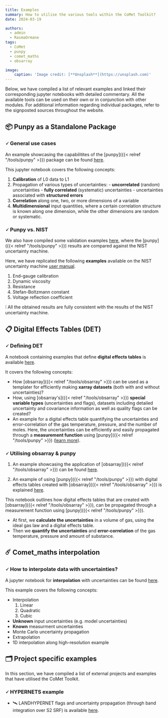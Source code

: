```yaml
---
title: Examples
summary: How to utilise the various tools within the CoMet Toolkit?
date: 2024-03-19

authors:
  - admin
  - RasmaOrmane
tags:
  - CoMet
  - punpy
  - comet_maths
  - obsarray

image:
    caption: 'Image credit: [**Unsplash**](https://unsplash.com)'
---
```


Below, we have compiled a list of relevant examples and linked their corresponding jupyter notebooks with detailed commentary. All the available tools can be used on their own or in conjunction with other modules. For additional information regarding individual packages, refer to the signposted sources throughout the website. 

## 📦 Punpy as a Standalone Package

### 🗸 General use cases

An example showcasing the capabilitites of the [punpy]({{< relref "/tools/punpy" >}}) package can be found [here](https://colab.research.google.com/github/comet-toolkit/comet_training/blob/main/punpy_standalone_example_overview.ipynb).

This jupyter notebook covers the following concepts:

  1. **Calibration** of L0 data to L1
  2. Propagation of various types of uncertainties:
    - **uncorrelated** (random) uncertainties
    - **fully correlated** (systematic) uncertainties
    - uncertainties associated with **structured errors**
  3. **Correlation** along one, two, or more dimensions of a variable
  4. **Multidimensional** input quantities, where a certain correlation structure is known along one dimension, while the other dimensions are random or systematic.

### 🗸 Punpy vs. NIST

We also have compiled some validation examples [here](https://colab.research.google.com/github/comet-toolkit/comet_training/blob/main/NIST_example.ipynb), where the [punpy]({{< relref "/tools/punpy" >}}) results are compared against the NIST uncertainty machine.

Here, we have replicated the following **examples** available on the NIST uncertainty machine [user manual](https://uncertainty.nist.gov/NISTUncertaintyMachine-UserManual.pdf).  

  1. End-gauge calibration
  2. Dynamic viscosity
  3. Resistance
  4. Stefan-Boltzmann constant
  5. Voltage reflection coefficient

❕ All the obtained results are fully consistent with the results of the NIST uncertainty machine.

## 📋 Digital Effects Tables (DET)

### 🗸 Defining DET

A notebook containing examples that define **digital effects tables** is available [here](https://colab.research.google.com/github/comet-toolkit/comet_training/blob/main/defining_digital_effects_table.ipynb). 

It covers the following concepts:

  - How [obsarray]({{< relref "/tools/obsarray" >}}) can be used as a templater for efficiently making **xarray datasets** (both with and without uncertainties)?
  - How, using [obsarray's]({{< relref "/tools/obsarray" >}}) **special variable types** (uncertainties and flags), datasets including detailed uncertainty and covariance information as well as quality flags can be created? 
  - An example for a digital effects table quantifying the uncertainties and error-correlation of the gas temperature, pressure, and the number of moles. Here, the uncertainties can be efficiently and easily propagated through a **measurement function** using [punpy]({{< relref "/tools/punpy" >}}) ([learn more](https://colab.research.google.com/github/comet-toolkit/comet_training/blob/master/training/punpy_digital_effects_table_example.ipynb)).

### 🗸 Utilising obsarray & punpy

1. An example showcasing the application of [obsarray]({{< relref "/tools/obsarray" >}}) can be found [here](https://colab.research.google.com/github/comet-toolkit/comet_training/blob/main/obsarray_example.ipynb).

2. An example of using [punpy]({{< relref "/tools/punpy" >}}) with digital effects tables created with [obsarray]({{< relref "/tools/obsarray" >}}) is explained [here](https://colab.research.google.com/github/comet-toolkit/comet_training/blob/main/defining_digital_effects_table.ipynb).

This notebook outlines how digital effects tables that are created with [obsarray]({{< relref "/tools/obsarray" >}}), can be propagated through a measurement function using [punpy]({{< relref "/tools/punpy" >}}). 

  - At first, we **calculate the uncertainties** in a volume of gas, using the ideal gas law and a digital effects table. 
  - Then we **quantify the uncertainties** and **error-correlation** of the gas temperature, pressure and amount of substance.

## ☄️ Comet_maths interpolation 

### 🗸 How to interpolate data with uncertainties?

A jupyter notebook for **interpolation** with uncertainties can be found [here](https://colab.research.google.com/github/comet-toolkit/comet_training/blob/main/interpolation_example.ipynb).

This example covers the following concepts:

  - Interpolation 
    1. Linear
    2. Quadratic
    3. Cubic
  - **Unknown** input uncertainties (e.g. model uncertainties)
  - **Known** measurment uncertainties
  - Monte Carlo uncertainty propagation
  - Extrapolation
  - 1D interpolation along high-resolution example

## 🗂️ Project specific examples

In this section, we have compiled a list of external projects and examples that have utilised the CoMet Toolkit. 

### 🗸 **HYPERNETS example** 

- 🛰️ LANDHYPERNET flags and uncertainty propagation (through band integration over S2 SRF) is available [here](https://colab.research.google.com/github/comet-toolkit/comet_training/blob/main/hypernets_surface_reflectance.ipynb).

